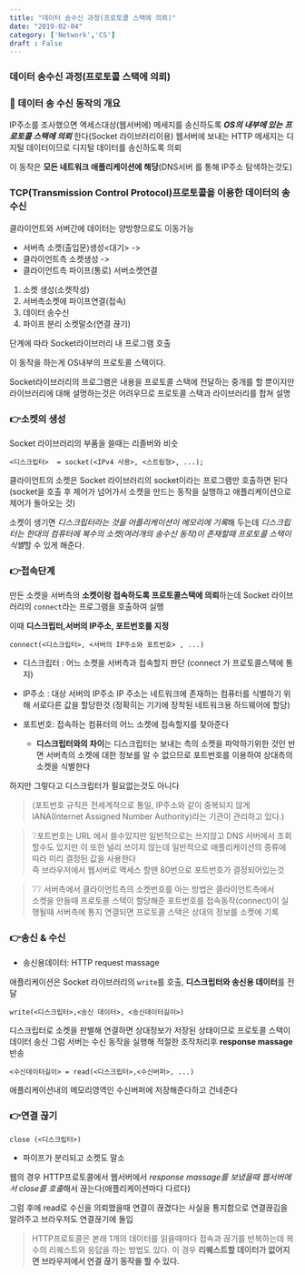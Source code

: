 ```yaml
---
title: "데이터 송수신 과정(프로토콜 스택에 의뢰)"
date: "2019-02-04"
category: ['Network','CS']
draft : False
---
```


### 데이터 송수신 과정(프로토콜 스택에 의뢰)

### 💬 데이터 송 수신 동작의 개요

IP주소를 조사했으면 액세스대상(웹서버에) 메세지를 송신하도록 
__*OS의 내부에 있는 프로토콜 스택에 의뢰*__ 한다(Socket 라이브러리이용)
웹서버에 보내는 HTTP 메세지는 디지털 데이터이므로 디지털 데이터를 송신하도록 의뢰

이 동작은 **모든 네트워크 애플리케이션에 해당**(DNS서버 를 통해 IP주소 탐색하는것도)



### TCP(Transmission Control Protocol)프로토콜을 이용한 데이터의 송수신

클라이언트와 서버간에 데이터는 양방향으로도 이동가능

* 서버측 소켓(출입문)생성<대기> -> 
* 클라이언트측 소켓생성 ->
* 클라이언트측 파이프(통로) 서버소켓연결


1. 소켓 생성(소켓작성) 
2. 서버측소켓에 파이프연결(접속)
3. 데이터 송수신
4. 파이프 분리 소켓말소(연결 끊기)


단계에 따라 Socket라이브러리 내 프로그램 호출

이 동작을 하는게 OS내부의 프로토콜 스택이다.

Socket라이브러리의 프로그램은 내용을 프로토콜 스택에 전달하는 중개를 할 뿐이지만
라이브러리에 대해 설명하는것은 어려우므로 프로토콜 스택과 라이브러리를 합쳐 설명


### 👉소켓의 생성

Socket 라이브러리의 부품을 쓸때는 리졸버와 비슷

`<디스크립터>  = socket(<IPv4 사용>, <스트림형>, ...);`

클라이언트의 소켓은 Socket 라이브러리의 socket이라는 프로그램만 호출하면 된다
(socket을 호출 후 제어가 넘어가서 소켓을 만드는 동작을 실행하고 애플리케이션으로 제어가 돌아오는 것)

소켓이 생기면 *디스크립터라는 것을 어플리케이션이 메모리에 기록*해 두는데
*디스크립터는 한대의 컴퓨터에 복수의 소켓(여러개의 송수신 동작)이 존재할때 프로토콜 스택이 식별*할 수 있게 해준다.



### 👉접속단계

만든 소켓을 서버측의 **소켓이랑 접속하도록 프로토콜스택에 의뢰**하는데
Socket 라이브러리의 `connect`라는 프로그램을 호출하여 실행

이때 **디스크립터,서버의 IP주소, 포트번호를 지정**

`connect(<디스크립터>, <서버의 IP주소와 포트번호> , ...)`

* 디스크립터 : 어느 소켓을 서버측과 접속할지 판단 (connect 가 프로토콜스택에 통지)

* IP주소 : 대상 서버의 IP주소
IP 주소는 네트워크에 존재하는 컴퓨터를 식별하기 위해 서로다른 값을 할당한것
(정확히는 기기에 장착된 네트워크용 하드웨어에 할당)

* 포트번호: 접속하는 컴퓨터의 어느 소켓에 접속할지를 찾아준다
    * **디스크립터와의 차이**는 디스크립터는 보내는 측의 소켓을 파악하기위한 것인 반면
    서버측의 소켓에 대한 정보를 알 수 없으므로 포트번호를 이용하여 상대측의 소켓을 식별한다

하지만 그렇다고 디스크립터가 필요없는것도 아니다

> (포트번호 규칙은 전세계적으로 통일, IP주소와 같이 중복되지 않게 IANA(Internet Assigned Number Authority)라는 기관이 관리하고 있다.)


>❔포트번호는 URL 에서 쓸수있지만 일반적으로는 쓰지않고 DNS 서버에서 조회할수도 있지만 이 또한 널리 쓰이지 않는데 일반적으로 애플리케이션의 종류에 따라 미리 결정된 값을 사용한다   
즉 브라우저에서 웹서버로 액세스 할땐 80번으로 포트번호가 결정되어있는것



>❔❔ 서버측에서 클라이언트측의 소켓번호를 아는 방법은 클라이언트측에서   
소켓을 만들때 프로토콜 스택이 할당해준 포트번호를 접속동작(connect)이 실행될때 서버측에 통지
연결되면 프로토콜 스택은 상대의 정보를 소켓에 기록


### 👉송신 & 수신

* 송신용데이터: HTTP request massage

애플리케이션은 Socket 라이브러리의 `write`를 호출, **디스크립터와 송신용 데이터**를 전달

`write(<디스크립터>,<송신 데이터>, <송신데이터길이>)`


디스크립터로 소켓을 판별해 연결하면 상대정보가 저장된 상태이므로 프로토콜 스택이 데이터 송신
그럼 서버는 수신 동작을 실행해 적절한 조작처리후 **response massage** 반송


`<수신데이터길이> = read(<디스크립터>,<수신버퍼>, ...)`

애플리케이션내의 메모리영역인 수신버퍼에 저장해준다하고 건네준다


### 👉연결 끊기


`close (<디스크립터>)`

* 파이프가 분리되고 소켓도 말소

웹의 경우 HTTP프로토콜에서 웹서버에서 *response massage를 보냈을때 웹서버에서 close를 호출*해서 끊는다(애플리케이션마다 다르다)

그럼 후에 read로 수신을 의뢰했을때 연결이 끊겼다는 사실을 통지함으로 연결끊김을 알려주고 
브라우저도 연결끊기에 돌입


>HTTP프로토콜은 본래 1개의 데이터를 읽을때마다 접속과 끊기를 반복하는데 복수의 리퀘스트와 응답을 하는 방법도 있다. 이 경우 **리퀘스트할 데이터가 없어지면 브라우저에서 연결 끊기 동작을 할 수 있다.**
